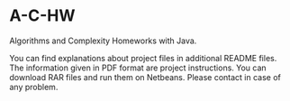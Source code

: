 # A-C-HW
Algorithms and Complexity Homeworks with Java.

You can find explanations about project files in additional README files. 
The information given in PDF format are project instructions. 
You can download RAR files and run them on Netbeans. 
Please contact in case of any problem.
